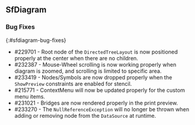 ## SfDiagram

### Bug Fixes
{:#sfdiagram-bug-fixes}

* \#229701 - Root node of the `DirectedTreeLayout` is now positioned properly at the center when there are no children.
* \#232387 - Mouse-Wheel scrolling is now working properly when diagram is zoomed, and scrolling is limited to specific area.
* \#233419 - Nodes/Symbols are now dropped properly when the `ShowPreview` constraints are enabled for stencil.
* \#215771 - ContextMenu will now be updated properly for the custom menu items. 
* \#231021 - Bridges are now rendered properly in the print preview.
* \#233270 - The `NullReferenceException` will no longer be thrown when adding or removing node from the `DataSource` at runtime.
